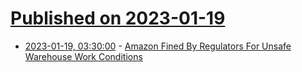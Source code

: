 # [Published on 2023-01-19](index.md)

* [2023-01-19, 03:30:00](https://news.slashdot.org/story/23/01/18/232220/amazon-fined-by-regulators-for-unsafe-warehouse-work-conditions?utm_source=rss1.0mainlinkanon&utm_medium=feed) - [Amazon Fined By Regulators For Unsafe Warehouse Work Conditions](https://news.slashdot.org/story/23/01/18/232220/amazon-fined-by-regulators-for-unsafe-warehouse-work-conditions?utm_source=rss1.0mainlinkanon&utm_medium=feed)
